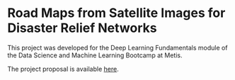 # Road Maps from Satellite Images for Disaster Relief Networks

This project was developed for the Deep Learning Fundamentals module of the Data Science and Machine Learning Bootcamp at Metis.

The project proposal is available [here](https://github.com/hmlewis-astro/street_network_deep_learning/blob/main/proposal.md).

<!--The Minimum Viable Product (MVP) is available [here](https://github.com/hmlewis-astro/street_network_deep_learning/).-->

<!--The [write-up](https://github.com/hmlewis-astro/street_network_deep_learning/), [description of the full code (with links to each script)](https://github.com/hmlewis-astro/street_network_deep_learning/), and [slide deck](https://github.com/hmlewis-astro/street_network_deep_learning/) are also available.-->
